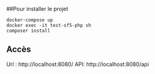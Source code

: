 ##Pour installer le projet
```
docker-compose up
docker exec -it test-sf5-php sh
composer install
```

## Accès
Url : http://localhost:8080/
API: http://localhost:8080/api